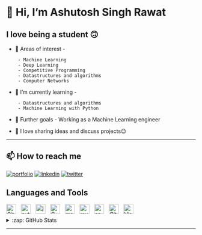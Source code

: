 # 👋 Hi, I’m Ashutosh Singh Rawat

## I love being a student  :upside_down_face:

- 👀 Areas of interest -

       - Machine Learning
       - Deep Learning
       - Competitive Programming
       - Datastructures and algorithms
       - Computer Networks

- 🌱 I’m currently learning -
 
       - Datastructures and algorithms
       - Machine Learning with Python

- 🎈 Further goals - Working as a Machine Learning engineer

- 💞️ I love sharing ideas and discuss projects😉

---

## 📫 How to reach me

[![portfolio](https://img.shields.io/badge/my_portfolio-000?style=for-the-badge&logo=ko-fi&logoColor=white)](https://www.linkedin.com/in/ashutosh-singh-rawat-ml)
[![linkedin](https://img.shields.io/badge/linkedin-0A66C2?style=for-the-badge&logo=linkedin&logoColor=white)](https://www.linkedin.com/in/ashutosh-singh-rawat-ml)
[![twitter](https://img.shields.io/badge/twitter-1DA1F2?style=for-the-badge&logo=twitter&logoColor=white)](https://twitter.com/imAshutoshRawat)

## Languages and Tools

[<img align="left" alt="Git" width="26px" src="https://cdn.jsdelivr.net/gh/devicons/devicon/icons/git/git-original.svg" style="padding-right:10px;" />][machine-learning]
[<img align="left" alt="python" width="26px" src="https://cdn.jsdelivr.net/gh/devicons/devicon/icons/python/python-original.svg" style="padding-right:10px;" />][machine-learning]
[<img align="left" alt="java" width="26px" src="https://cdn.jsdelivr.net/gh/devicons/devicon/icons/java/java-original.svg" style="padding-right:10px;" />][machine-learning]
[<img align="left" alt="C" width="26px" src="https://cdn.jsdelivr.net/gh/devicons/devicon/icons/c/c-original.svg" style="padding-right:10px;" />][github]
[<img align="left" alt="matlab" width="26px" src="https://cdn.jsdelivr.net/gh/devicons/devicon/icons/matlab/matlab-original.svg" style="padding-right:10px;" />][machine-learning]
[<img align="left" alt="mysql" width="26px" src="https://cdn.jsdelivr.net/gh/devicons/devicon/icons/mysql/mysql-original.svg" style="padding-right:10px;" />][machine-learning]
[<img align="left" alt="anaconda" width="26px" src="https://cdn.jsdelivr.net/gh/devicons/devicon/icons/anaconda/anaconda-original.svg" style="padding-right:10px;" />][machine-learning]
[<img align="left" alt="GitHub" width="26px" src="https://user-images.githubusercontent.com/3369400/139447912-e0f43f33-6d9f-45f8-be46-2df5bbc91289.png" style="padding-right:10px;" />](https://github.com/Ashutosh-Rawat/Ashutosh-Rawat/)
[<img align="left" alt="Visual Studio Code" width="26px" src="https://cdn.jsdelivr.net/gh/devicons/devicon/icons/vscode/vscode-original.svg" style="padding-right:10px;" />][machine-learning]

<br />
<br />

<details>
  <summary>:zap: GitHub Stats </summary>

  [![Ashutosh's GitHub stats](https://github-readme-stats.vercel.app/api?username=Ashutosh-Rawat&theme=tokyonight&show-icons=true&hide_border=true)](https://github.com/Ashutosh-Rawat/github-readme-stats)

  [![Top Langs](https://github-readme-stats.vercel.app/api/top-langs/?username=Ashutosh-Rawat&layout=compact)](https://github.com/Ashutosh-Rawat/github-readme-stats)

</details>

<!-- [![Readme Card](https://github-readme-stats.vercel.app/api/pin/?username=Ashutosh-Rawat&repo=github-readme-stats)](https://github.com/Ashutosh-Rawat/Ashutosh-Rawat) -->

---
[github]:<https://github.com/Ashutosh-Rawat/Ashutosh-Rawat/tree/main/datastructures-algorithms/Algorithms_C/>
[machine-learning]:<https://coursera.org/share/19f029944e10b37c18e4875e98ec17d6>
[linkedin]:<https://www.linkedin.com/in/ashutosh-singh-rawat-ml/>
[twitter]:<https://www.twitter.com/AshutoshSRawat>

<!---
Ashutosh-Rawat/Ashutosh-Rawat is a ✨ special ✨ repository because its `README.md` (this file) appears on your GitHub profile.
You can click the Preview link to take a look at your changes.
--->
